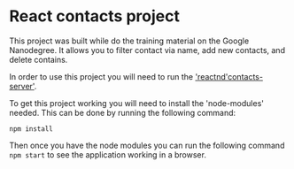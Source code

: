 # React contacts project

This project was built while do the training material on the Google Nanodegree. It allows you to filter contact via name,
add new contacts, and delete contains. 

In order to use this project you will need to run the ['reactnd'contacts-server'](https://github.com/JamieCallis/Web-Development-work/tree/master/contacts/reactnd-contacts-server). 

To get this project working you will need to install the 'node-modules' needed. This can be done by running the following command:

```
npm install
```

Then once you have the node modules you can run the following command ``` npm start ``` to see the application working in a browser.